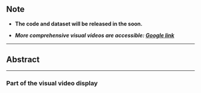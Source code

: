 # 

## Note

- **The code and dataset will be released in the soon.**

- ***More comprehensive visual videos are accessible: [Google link](https://drive.google.com/file/d/1sLU90na7nlzqYqsuIhWlTxEBVxKWceJY/view?usp=drive_link)***

***
## Abstract

---

### Part of the visual video display

<!--https://github.com/Gi-gigi/CMU-Net/assets/49682456/6803629d-7715-4d2f-ba7a-621e84cbce58-->

<!--https://github.com/Gi-gigi/CMU-Net/assets/49682456/c239bade-31bb-44db-8eee-14c0d2b1857d-->

<!--https://github.com/Gi-gigi/CMU-Net/assets/49682456/5a3c121d-a69f-4b37-a45b-d63fb4ffc61e-->

<!--https://github.com/Gi-gigi/CMU-Net/assets/49682456/28e03ded-648b-4ff8-b655-2896335a93f9-->
